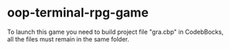 # oop-terminal-rpg-game
To launch this game you need to build project file "gra.cbp" in CodebBocks, all the files must remain in the same folder.
